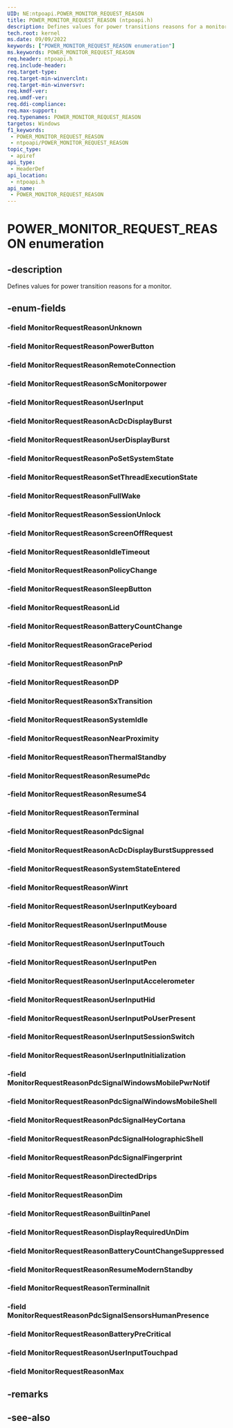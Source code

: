 ```yaml
---
UID: NE:ntpoapi.POWER_MONITOR_REQUEST_REASON
title: POWER_MONITOR_REQUEST_REASON (ntpoapi.h)
description: Defines values for power transitions reasons for a monitor.
tech.root: kernel
ms.date: 09/09/2022
keywords: ["POWER_MONITOR_REQUEST_REASON enumeration"]
ms.keywords: POWER_MONITOR_REQUEST_REASON
req.header: ntpoapi.h
req.include-header: 
req.target-type: 
req.target-min-winverclnt: 
req.target-min-winversvr: 
req.kmdf-ver: 
req.umdf-ver: 
req.ddi-compliance: 
req.max-support: 
req.typenames: POWER_MONITOR_REQUEST_REASON
targetos: Windows
f1_keywords:
 - POWER_MONITOR_REQUEST_REASON
 - ntpoapi/POWER_MONITOR_REQUEST_REASON
topic_type:
 - apiref
api_type:
 - HeaderDef
api_location:
 - ntpoapi.h
api_name:
 - POWER_MONITOR_REQUEST_REASON
---
```


# POWER_MONITOR_REQUEST_REASON enumeration


## -description

Defines values for power transition reasons for a monitor.

## -enum-fields

### -field MonitorRequestReasonUnknown

### -field MonitorRequestReasonPowerButton

### -field MonitorRequestReasonRemoteConnection

### -field MonitorRequestReasonScMonitorpower

### -field MonitorRequestReasonUserInput

### -field MonitorRequestReasonAcDcDisplayBurst

### -field MonitorRequestReasonUserDisplayBurst

### -field MonitorRequestReasonPoSetSystemState

### -field MonitorRequestReasonSetThreadExecutionState

### -field MonitorRequestReasonFullWake

### -field MonitorRequestReasonSessionUnlock

### -field MonitorRequestReasonScreenOffRequest

### -field MonitorRequestReasonIdleTimeout

### -field MonitorRequestReasonPolicyChange

### -field MonitorRequestReasonSleepButton

### -field MonitorRequestReasonLid

### -field MonitorRequestReasonBatteryCountChange

### -field MonitorRequestReasonGracePeriod

### -field MonitorRequestReasonPnP

### -field MonitorRequestReasonDP

### -field MonitorRequestReasonSxTransition

### -field MonitorRequestReasonSystemIdle

### -field MonitorRequestReasonNearProximity

### -field MonitorRequestReasonThermalStandby

### -field MonitorRequestReasonResumePdc

### -field MonitorRequestReasonResumeS4

### -field MonitorRequestReasonTerminal

### -field MonitorRequestReasonPdcSignal

### -field MonitorRequestReasonAcDcDisplayBurstSuppressed

### -field MonitorRequestReasonSystemStateEntered

### -field MonitorRequestReasonWinrt

### -field MonitorRequestReasonUserInputKeyboard

### -field MonitorRequestReasonUserInputMouse

### -field MonitorRequestReasonUserInputTouch

### -field MonitorRequestReasonUserInputPen

### -field MonitorRequestReasonUserInputAccelerometer

### -field MonitorRequestReasonUserInputHid

### -field MonitorRequestReasonUserInputPoUserPresent

### -field MonitorRequestReasonUserInputSessionSwitch

### -field MonitorRequestReasonUserInputInitialization

### -field MonitorRequestReasonPdcSignalWindowsMobilePwrNotif

### -field MonitorRequestReasonPdcSignalWindowsMobileShell

### -field MonitorRequestReasonPdcSignalHeyCortana

### -field MonitorRequestReasonPdcSignalHolographicShell

### -field MonitorRequestReasonPdcSignalFingerprint

### -field MonitorRequestReasonDirectedDrips

### -field MonitorRequestReasonDim

### -field MonitorRequestReasonBuiltinPanel

### -field MonitorRequestReasonDisplayRequiredUnDim

### -field MonitorRequestReasonBatteryCountChangeSuppressed

### -field MonitorRequestReasonResumeModernStandby

### -field MonitorRequestReasonTerminalInit

### -field MonitorRequestReasonPdcSignalSensorsHumanPresence

### -field MonitorRequestReasonBatteryPreCritical

### -field MonitorRequestReasonUserInputTouchpad

### -field MonitorRequestReasonMax

## -remarks

## -see-also

